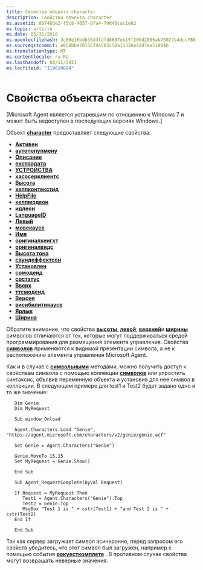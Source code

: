 ```yaml
---
title: Свойства объекта character
description: Свойства объекта character
ms.assetid: 86748de2-f5c8-4057-bfa4-79d46cac1e62
ms.topic: article
ms.date: 05/31/2018
ms.openlocfilehash: 3c80e16bdb35d3fdfd8687eb15f200d2005ab75027e4dcc786f883d21232af4e
ms.sourcegitcommit: e858bbe701567d4583c50a11326e42d7ea51804b
ms.translationtype: MT
ms.contentlocale: ru-RU
ms.lasthandoff: 08/11/2021
ms.locfileid: "119610694"
---
```

# <a name="character-object-properties"></a>Свойства объекта character

\[Microsoft Agent является устаревшим по отношению к Windows 7 и может быть недоступен в последующих версиях Windows.\]

Объект [**character**](/windows/desktop/lwef/the-characters-object) предоставляет следующие свойства:

-   [**Активен**](active-property.md)
-   [**аутопопупмену**](autopopupmenu-property.md)
-   [**Описание**](description-property.md)
-   [**екстрадата**](extradata-property.md)
-   [**УСТРОЙСТВА**](guid-property.md)
-   [**хасосерклиентс**](hasotherclients-property.md)
-   [**Высота**](height-property.md)
-   [**хелпконтекстид**](helpcontextid-property-ch.md)
-   [**HelpFile**](helpfile-property.md)
-   [**хелпмодеон**](helpmodeon-property.md)
-   [**идлеон**](idleon-property.md)
-   [**LanguageID**](languageid-property.md)
-   [**Левый**](left-property.md)
-   [**мовекаусе**](movecause-property.md)
-   [**Имя**](name-property.md)
-   [**оригиналхеигхт**](originalheight-property.md)
-   [**оригиналвидс**](originalwidth-property.md)
-   [**Высота тона**](pitch-property.md)
-   [**саундеффектсон**](soundeffectson-property.md)
-   [**Установлен**](speed-property.md)
-   [**срмодеид**](srmodeid-property.md)
-   [**срстатус**](srstatus-property.md)
-   [**Вверх**](top-property.md)
-   [**ттсмодеид**](ttsmodeid-property.md)
-   [**Версия**](version-property.md)
-   [**висибилитикаусе**](visibilitycause-property.md)
-   [**Ярлык**](visible-property-cob.md)
-   [**Ширина**](width-property-co.md)

Обратите внимание, что свойства [**высоты**](height-property.md), [**левой**](left-property.md), [**верхней**](top-property.md)и [**ширины**](width-property-co.md) символов отличаются от тех, которые могут поддерживаться средой программирования для размещения элемента управления. Свойства [**символов**](/windows/desktop/lwef/the-characters-object) применяются к видимой презентации символа, а не к расположению элемента управления Microsoft Agent.

Как и в случае с [**символьными**](/windows/desktop/lwef/the-characters-object) методами, можно получить доступ к свойствам символа с помощью коллекции [**символов**](/windows/desktop/lwef/the-characters-object) или упростить синтаксис, объявив переменную объекта и установив для нее символ в коллекции. В следующем примере для test1 и Test2 будет задано одно и то же значение:


```
   Dim Genie 
   Dim MyRequest
   
   Sub window_Onload

   Agent.Characters.Load "Genie", "https://agent.microsoft.com/characters/v2/genie/genie.acf"

   Set Genie = Agent.Characters("Genie")

   Genie.MoveTo 15,15
   Set MyRequest = Genie.Show()

   End Sub

   Sub Agent_RequestComplete(ByVal Request)

   If Request = MyRequest Then 
      Test1 = Agent.Characters("Genie").Top
      Test2 = Genie.Top
      MsgBox "Test 1 is " + cstr(Test1) + "and Test 2 is " + cstr(Test2)
   End If

   End Sub
```



Так как сервер загружает символ асинхронно, перед запросом его свойств убедитесь, что этот символ был загружен, например с помощью события [**рекуесткомплете**](requestcomplete-event.md) . В противном случае свойства могут возвращать неверные значения.

 

 